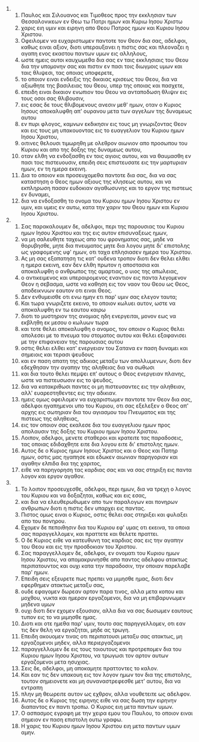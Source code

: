 <ol>
  <li>
    <ol>
      <li>Παυλος και Σιλουανος και Τιμοθεος προς την εκκλησιαν των Θεσσαλονικεων εν Θεω τω Πατρι ημων και Κυριω Ιησου Χριστω</li>
      <li>χαρις ειη υμιν και ειρηνη απο Θεου Πατρος ημων και Κυριου Ιησου Χριστου.</li>
      <li>Οφειλομεν να ευχαριστωμεν παντοτε τον Θεον δια σας, αδελφοι, καθως ειναι αξιον, διοτι υπεραυξανει η πιστις σας και πλεοναζει η αγαπη ενος εκαστου παντων υμων εις αλληλους,</li>
      <li>ωστε ημεις αυτοι καυχωμεθα δια σας εν ταις εκκλησιαις του Θεου δια την υπομονην σας και πιστιν εν πασι τοις διωγμοις υμων και ταις θλιψεσι, τας οποιας υποφερετε,</li>
      <li>το οποιον ειναι ενδειξις της δικαιας κρισεως του Θεου, δια να αξιωθητε της βασιλειας του Θεου, υπερ της οποιας και πασχετε,</li>
      <li>επειδη ειναι δικαιον ενωπιον του Θεου να ανταποδωση θλιψιν εις τους οσοι σας θλιβουσιν,</li>
      <li>εις εσας δε τους θλιβομενους ανεσιν μεθ' ημων, οταν ο Κυριος Ιησους αποκαλυφθη απ' ουρανου μετα των αγγελων της δυναμεως αυτου</li>
      <li>εν πυρι φλογος, καμνων εκδικησιν εις τους μη γνωριζοντας Θεον και εις τους μη υπακουοντας εις το ευαγγελιον του Κυριου ημων Ιησου Χριστου,</li>
      <li>οιτινες θελουσι τιμωρηθη με ολεθρον αιωνιον απο προσωπου του Κυριου και απο της δοξης της δυναμεως αυτου,</li>
      <li>οταν ελθη να ενδοξασθη εν τοις αγιοις αυτου, και να θαυμασθη εν πασι τοις πιστευουσιν, επειδη σεις επιστευσατε εις την μαρτυριαν ημων, εν τη ημερα εκεινη.</li>
      <li>Δια το οποιον και προσευχομεθα παντοτε δια σας, δια να σας καταστηση ο Θεος ημων αξιους της κλησεως αυτου, και να εκπληρωση πασαν ευδοκιαν αγαθωσυνης και το εργον της πιστεως εν δυναμει,</li>
      <li>δια να ενδοξασθη το ονομα του Κυριου ημων Ιησου Χριστου εν υμιν, και υμεις εν αυτω, κατα την χαριν του Θεου ημων και Κυριου Ιησου Χριστου.</li>
    </ol>
  </li>
  <li>
    <ol>
      <li>Σας παρακαλουμεν δε, αδελφοι, περι της παρουσιας του Κυριου ημων Ιησου Χριστου και της εις αυτον επισυναξεως ημων,</li>
      <li>να μη σαλευθητε ταχεως απο του φρονηματος σας, μηδε να θορυβησθε, μητε δια πνευματος μητε δια λογου μητε δι' επιστολης ως γραφομενης υφ' ημων, οτι ταχα επλησιασεν ημερα του Χριστου.</li>
      <li>Ας μη σας εξαπατηση τις κατ' ουδενα τροπον διοτι δεν θελει ελθει η ημερα εκεινη, εαν δεν ελθη πρωτον η αποστασια και αποκαλυφθη ο ανθρωπος της αμαρτιας, ο υιος της απωλειας,</li>
      <li>ο αντικειμενος και υπεραιρομενος εναντιον εις παντα λεγομενον Θεον η σεβασμα, ωστε να καθηση εις τον ναον του Θεου ως Θεος, αποδεικνυων εαυτον οτι ειναι Θεος.</li>
      <li>Δεν ενθυμεισθε οτι ενω ημην ετι παρ' υμιν σας ελεγον ταυτα;</li>
      <li>Και τωρα γνωριζετε εκεινο, το οποιον κωλυει αυτον, ωστε να αποκαλυφθη εν τω εαυτου καιρω</li>
      <li>διοτι το μυστηριον της ανομιας ηδη ενεργειται, μονον εως να εκβληθη εκ μεσου ο κωλυων τωρα</li>
      <li>και τοτε θελει αποκαλυφθη ο ανομος, τον οποιον ο Κυριος θελει απολεσει με το πνευμα του στοματος αυτου και θελει εξαφανισει με την επιφανειαν της παρουσιας αυτου</li>
      <li>οστις θελει ελθει κατ' ενεργειαν του Σατανα εν παση δυναμει και σημειοις και τερασι ψευδους</li>
      <li>και εν παση απατη της αδικιας μεταξυ των απολλυμενων, διοτι δεν εδεχθησαν την αγαπην της αληθειας δια να σωθωσι</li>
      <li>και δια τουτο θελει πεμψει επ' αυτους ο Θεος ενεργειαν πλανης, ωστε να πιστευσωσιν εις το ψευδος,</li>
      <li>δια να κατακριθωσι παντες οι μη πιστευσαντες εις την αληθειαν, αλλ' ευαρεστηθεντες εις την αδικιαν.</li>
      <li>ημεις ομως οφειλομεν να ευχαριστωμεν παντοτε τον Θεον δια σας, αδελφοι ηγαπημενοι υπο του Κυριου, οτι σας εξελεξεν ο Θεος απ' αρχης εις σωτηριαν δια του αγιασμου του Πνευματος και της πιστεως της αληθειας,</li>
      <li>εις τον οποιον σας εκαλεσε δια του ευαγγελιου ημων προς απολαυσιν της δοξης του Κυριου ημων Ιησου Χριστου.</li>
      <li>Λοιπον, αδελφοι, μενετε σταθεροι και κρατειτε τας παραδοσεις, τας οποιας εδιδαχθητε ειτε δια λογου ειτε δι' επιστολης ημων.</li>
      <li>Αυτος δε ο Κυριος ημων Ιησους Χριστος και ο Θεος και Πατηρ ημων, οστις μας ηγαπησε και εδωκεν αιωνιαν παρηγοριαν και αγαθην ελπιδα δια της χαριτος,</li>
      <li>ειθε να παρηγορηση τας καρδιας σας και να σας στηριξη εις παντα λογον και εργον αγαθον.</li>
    </ol>
  </li>
  <li>
    <ol>
      <li>Το λοιπον προσευχεσθε, αδελφοι, περι ημων, δια να τρεχη ο λογος του Κυριου και να δοξαζηται, καθως και εις εσας,</li>
      <li>και δια να ελευθερωθωμεν απο των παραλογων και πονηρων ανθρωπων διοτι η πιστις δεν υπαρχει εις παντας.</li>
      <li>Πιστος ομως ειναι ο Κυριος, οστις θελει σας στηριξει και φυλαξει απο του πονηρου.</li>
      <li>Εχομεν δε πεποιθησιν δια του Κυριου εφ' υμας οτι εκεινα, τα οποια σας παραγγελλομεν, και πραττετε και θελετε πραττει.</li>
      <li>Ο δε Κυριος ειθε να κατευθυνη τας καρδιας σας εις την αγαπην του Θεου και εις την προσδοκιαν του Χριστου.</li>
      <li>Σας παραγγελλομεν δε, αδελφοι, εν ονοματι του Κυριου ημων Ιησου Χριστου, να απομακρυνησθε απο παντος αδελφου ατακτως περιπατουντος και ουχι κατα την παραδοσιν, την οποιαν παρελαβε παρ' ημων.</li>
      <li>Επειδη σεις εξευρετε πως πρεπει να μιμησθε ημας, διοτι δεν εφερθημεν ατακτως μεταξυ σας,</li>
      <li>ουδε εφαγομεν δωρεαν αρτον παρα τινος, αλλα μετα κοπου και μοχθου, νυκτα και ημεραν εργαζομενοι, δια να μη επιβαρυνωμεν μηδενα υμων</li>
      <li>ουχι διοτι δεν εχομεν εξουσιαν, αλλα δια να σας δωσωμεν εαυτους τυπον εις το να μιμησθε ημας.</li>
      <li>Διοτι και οτε ημεθα παρ' υμιν, τουτο σας παρηγγελλομεν, οτι εαν τις δεν θελη να εργαζηται, μηδε ας τρωγη.</li>
      <li>Επειδη ακουομεν τινας οτι περιπατουσι μεταξυ σας ατακτως, μη εργαζομενοι μηδεν, αλλα περιεργαζομενοι</li>
      <li>παραγγελλομεν δε εις τους τοιουτους και προτρεπομεν δια του Κυριου ημων Ιησου Χριστου, να τρωγωσι τον αρτον αυτων εργαζομενοι μετα ησυχιας.</li>
      <li>Σεις δε, αδελφοι, μη αποκαμητε πραττοντες το καλον.</li>
      <li>Και εαν τις δεν υπακουη εις τον λογον ημων τον δια της επιστολης, τουτον σημειονετε και μη συναναστρεφεσθε μετ' αυτου, δια να εντραπη</li>
      <li>πλην μη θεωρειτε αυτον ως εχθρον, αλλα νουθετειτε ως αδελφον.</li>
      <li>Αυτος δε ο Κυριος της ειρηνης ειθε να σας δωση την ειρηνην διαπαντος εν παντι τροπω. Ο Κυριος ειη μετα παντων υμων.</li>
      <li>Ο ασπασμος εγραφη με την χειρα εμου του Παυλου, το οποιον ειναι σημειον εν παση επιστολη ουτω γραφω.</li>
      <li>Η χαρις του Κυριου ημων Ιησου Χριστου ειη μετα παντων υμων αμην.</li>
    </ol>
  </li>
</ol>